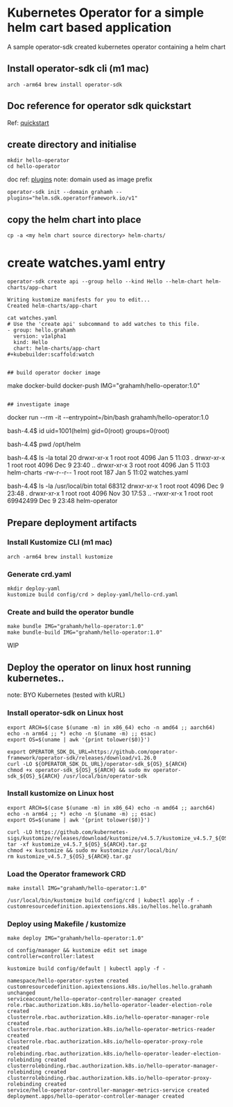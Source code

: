 # Kubernetes Operator for a simple helm cart based application
A sample operator-sdk created kubernetes operator containing a helm chart


## Install operator-sdk cli (m1 mac)
```
arch -arm64 brew install operator-sdk
```

## Doc reference for operator sdk quickstart
Ref: [quickstart](https://sdk.operatorframework.io/docs/building-operators/helm/quickstart/)

## create directory and initialise
```
mkdir hello-operator
cd hello-operator
```

doc ref: [plugins](https://sdk.operatorframework.io/docs/contribution-guidelines/plugins/)
note: domain used as image prefix
```
operator-sdk init --domain grahamh --plugins="helm.sdk.operatorframework.io/v1"
```

## copy the helm chart into place
```
cp -a <my helm chart source directory> helm-charts/
```

# create watches.yaml entry
```
operator-sdk create api --group hello --kind Hello --helm-chart helm-charts/app-chart

Writing kustomize manifests for you to edit...
Created helm-charts/app-chart

cat watches.yaml
# Use the 'create api' subcommand to add watches to this file.
- group: hello.grahamh
  version: v1alpha1
  kind: Hello
  chart: helm-charts/app-chart
#+kubebuilder:scaffold:watch


## build operator docker image
```
make docker-build docker-push IMG="grahamh/hello-operator:1.0"
```

## investigate image
```
docker run --rm -it --entrypoint=/bin/bash grahamh/hello-operator:1.0

bash-4.4$ id
uid=1001(helm) gid=0(root) groups=0(root)

bash-4.4$ pwd
/opt/helm

bash-4.4$ ls -la
total 20
drwxr-xr-x 1 root root 4096 Jan  5 11:03 .
drwxr-xr-x 1 root root 4096 Dec  9 23:40 ..
drwxr-xr-x 3 root root 4096 Jan  5 11:03 helm-charts
-rw-r--r-- 1 root root  187 Jan  5 11:02 watches.yaml

bash-4.4$ ls -la /usr/local/bin
total 68312
drwxr-xr-x 1 root root     4096 Dec  9 23:48 .
drwxr-xr-x 1 root root     4096 Nov 30 17:53 ..
-rwxr-xr-x 1 root root 69942499 Dec  9 23:48 helm-operator


## Prepare deployment artifacts

### Install Kustomize CLI (m1 mac)
```
arch -arm64 brew install kustomize
```

### Generate crd.yaml
```
mkdir deploy-yaml
kustomize build config/crd > deploy-yaml/hello-crd.yaml
```

### Create and build the operator bundle
```
make bundle IMG="grahamh/hello-operator:1.0"
make bundle-build IMG="grahamh/hello-operator:1.0"
```

WIP


## Deploy the operator on linux host running kubernetes..

note: BYO Kubernetes (tested with kURL)

### Install operator-sdk on Linux host
```
export ARCH=$(case $(uname -m) in x86_64) echo -n amd64 ;; aarch64) echo -n arm64 ;; *) echo -n $(uname -m) ;; esac)
export OS=$(uname | awk '{print tolower($0)}')

export OPERATOR_SDK_DL_URL=https://github.com/operator-framework/operator-sdk/releases/download/v1.26.0
curl -LO ${OPERATOR_SDK_DL_URL}/operator-sdk_${OS}_${ARCH}
chmod +x operator-sdk_${OS}_${ARCH} && sudo mv operator-sdk_${OS}_${ARCH} /usr/local/bin/operator-sdk
```

### Install kustomize on Linux host
```
export ARCH=$(case $(uname -m) in x86_64) echo -n amd64 ;; aarch64) echo -n arm64 ;; *) echo -n $(uname -m) ;; esac)
export OS=$(uname | awk '{print tolower($0)}')

curl -LO https://github.com/kubernetes-sigs/kustomize/releases/download/kustomize/v4.5.7/kustomize_v4.5.7_${OS}_${ARCH}.tar.gz
tar -xf kustomize_v4.5.7_${OS}_${ARCH}.tar.gz
chmod +x kustomize && sudo mv kustomize /usr/local/bin/
rm kustomize_v4.5.7_${OS}_${ARCH}.tar.gz
```

### Load the Operator framework CRD
```
make install IMG="grahamh/hello-operator:1.0"

/usr/local/bin/kustomize build config/crd | kubectl apply -f -
customresourcedefinition.apiextensions.k8s.io/hellos.hello.grahamh
```

### Deploy using Makefile / kustomize
```
make deploy IMG="grahamh/hello-operator:1.0"

cd config/manager && kustomize edit set image controller=controller:latest

kustomize build config/default | kubectl apply -f -

namespace/hello-operator-system created
customresourcedefinition.apiextensions.k8s.io/hellos.hello.grahamh unchanged
serviceaccount/hello-operator-controller-manager created
role.rbac.authorization.k8s.io/hello-operator-leader-election-role created
clusterrole.rbac.authorization.k8s.io/hello-operator-manager-role created
clusterrole.rbac.authorization.k8s.io/hello-operator-metrics-reader created
clusterrole.rbac.authorization.k8s.io/hello-operator-proxy-role created
rolebinding.rbac.authorization.k8s.io/hello-operator-leader-election-rolebinding created
clusterrolebinding.rbac.authorization.k8s.io/hello-operator-manager-rolebinding created
clusterrolebinding.rbac.authorization.k8s.io/hello-operator-proxy-rolebinding created
service/hello-operator-controller-manager-metrics-service created
deployment.apps/hello-operator-controller-manager created
```


